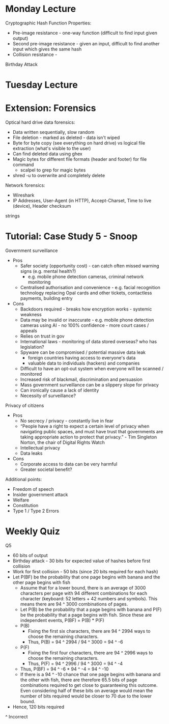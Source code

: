 # Monday Lecture

Cryptographic Hash Function Properties:

- Pre-image resistance - one-way function (difficult to find input given output)
- Second pre-image resistance - given an input, difficult to find another input which gives the same hash
- Collision resistance - 



Birthday Attack



# Tuesday Lecture

# Extension: Forensics

Optical hard drive data forensics:

- Data written sequentially, slow random
- File deletion - marked as deleted - data isn't wiped
- Byte for byte copy (see everything on hard drive) vs logical file extraction (what's visible to the user)
- Can find deleted data using ghex
- Magic bytes for different file formats (header and footer) for file command
  - scalpel to grep for magic bytes
- shred -u to overwrite and completely delete

Network forensics:

- Wireshark
- IP Addresses, User-Agent (in HTTP), Accept-Charset, Time to live (device), Header checksum

 

strings

# Tutorial: Case Study 5 - Snoop

Government surveillance

- Pros
  - Safer society (opportunity cost) - can catch often missed warning signs (e.g. mental health?)
    - e.g. mobile phone detection cameras, criminal network monitoring
  - Centralised authorisation and convenience - e.g. facial recognition technology replacing Opal cards and other tickets, contactless payments, building entry
- Cons
  - Backdoors required - breaks how encryption works - systemic weakness
  - Data may be invalid or inaccurate - e.g. mobile phone detection cameras using AI - no 100% confidence - more court cases / appeals
  - Relies on trust in gov
  - International laws - monitoring of data stored overseas? who has legislation?
  - Spyware can be compromised / potential massive data leak
    - foreign countries having access to everyone's data
    - valuable data to individuals (hackers) and companies
  - Difficult to have an opt-out system when everyone will be scanned / monitored
  - Increased risk of blackmail, discrimination and persuasion
  - Mass government surveillance can be a slippery slope for privacy
  - Can ironically cause a lack of identity
  - Necessity of surveillance?

Privacy of citizens

- Pros
  - No secrecy / privacy - constantly live in fear
  - “People have a right to expect a certain level of privacy when navigating public spaces, and must have trust that governments are taking appropriate action to protect that privacy.” - Tim Singleton Norton, the chair of Digital Rights Watch
  - Intellectual privacy
  - Data leaks
- Cons
  - Corporate access to data can be very harmful
  - Greater societal benefit?

Additional points:

- Freedom of speech
- Insider government attack
- Welfare
- Constitution
- Type 1 / Type 2 Errors



# Weekly Quiz



Q5

- 60 bits of output
- Birthday attack - 30 bits for expected value of hashes before first collision
- Work for first collision - 50 bits (since 20 bits required for each hash)
- Let P(BF) be the probability that one page begins with banana and the other page begins with fish
  - Assume that for a lower bound, there is an average of 3000 characters per page with 94 different combinations for each character (keyboard: 52 letters + 42 numbers and symbols). This means there are 94 ^ 3000 combinations of pages.
  - Let P(B) be the probability that a page begins with banana and P(F) be the probability that a page begins with fish. Since these are independent events, P(BF) = P(B) * P(F)
  - P(B)
    - Fixing the first six characters, there are 94 ^ 2994 ways to choose the remaining characters.
    - Thus, P(B) = 94 ^ 2994 / 94 ^ 3000 = 94 ^ -6
  - P(F)
    - Fixing the first four characters, there are 94 ^ 2996 ways to choose the remaining characters.
    - Thus, P(F) = 94 ^ 2996 / 94 ^ 3000 = 94 ^ -4
  - Thus, P(BF) = 94 ^ -6 * 94 ^ -4 = 94 ^ -10
  - If there is a 94 ^ -10 chance that one page begins with banana and the other with fish, there are therefore 65.5 bits of page combinations required to get close to guaranteeing this outcome. Even considering half of these bits on average would mean the number of bits required would be closer to 70 due to the lower bound. 
- Hence, 120 bits required

^ Incorrect











